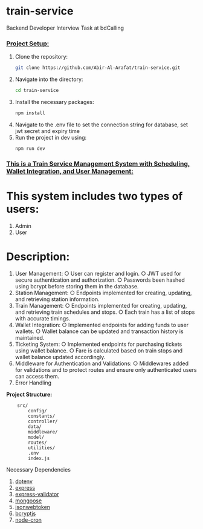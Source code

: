 # train-service

Backend Developer Interview Task at bdCalling

### <u><b>Project Setup:</b></u>

<ol>
<li>Clone the repository: </li>

```bash
git clone https://github.com/Abir-Al-Arafat/train-service.git
```

<li>Navigate into the directory:</li>

```bash
cd train-service
```

<li>Install the necessary packages:</li>

```bash
npm install
```

<li>Navigate to the .env file to set the connection string for database, set jwt secret and expiry time </li>

<li>Run the project in dev using:</li>

```node
npm run dev
```

</ol>

### <u><b>This is a Train Service Management System with Scheduling, Wallet Integration, and User Management:</b></u>

# This system includes two types of users:

1. Admin
2. User

# Description:

1. User Management:
   ○ User can register and login.
   ○ JWT used for secure authentication and authorization.
   ○ Passwords been hashed using bcrypt before storing them in the database.
2. Station Management:
   ○ Endpoints implemented for creating, updating, and retrieving station information.
3. Train Management:
   ○ Endpoints implemented for creating, updating, and retrieving train schedules and stops.
   ○ Each train has a list of stops with accurate timings.
4. Wallet Integration:
   ○ Implemented endpoints for adding funds to user wallets.
   ○ Wallet balance can be updated and transaction history is maintained.
5. Ticketing System:
   ○ Implemented endpoints for purchasing tickets using wallet balance.
   ○ Fare is calculated based on train stops and wallet balance updated accordingly.
6. Middleware for Authentication and Validations:
   ○ Middlewares added for validations and to protect routes and ensure only authenticated users can access them.
7. Error Handling

<p><strong>Project  Structure:</strong></p>

```
    src/
        config/
        constants/
        controller/
        data/
        middleware/
        model/
        routes/
        utilities/
        .env
        index.js
```

<span>Necessary Dependencies</span>

<ol>
    <li>
        <a href="https://www.npmjs.com/package/dotenv">dotenv</a>
    </li>
    <li>
        <a href="https://www.npmjs.com/package/express">express</a>
    </li>
    <li>
        <a href="https://www.npmjs.com/package/express-validator">express-validator</a>
    </li>
    <li>
        <a href="https://www.npmjs.com/package/mongoose">mongoose</a>
    </li>
    <li>
        <a href="https://www.npmjs.com/package/jsonwebtoken">jsonwebtoken</a>
    </li>
    <li>
        <a href="https://www.npmjs.com/package/bcryptjs">bcryptjs</a>
    </li>
    <li>
        <a href="https://www.npmjs.com/package/node-cron">node-cron</a>
    </li>
</ol>
